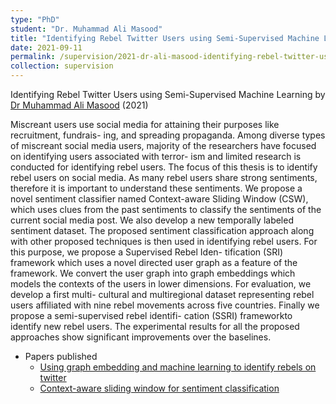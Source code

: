 ```yaml
---
type: "PhD"
student: "Dr. Muhammad Ali Masood"
title: "Identifying Rebel Twitter Users using Semi-Supervised Machine Learning"
date: 2021-09-11
permalink: /supervision/2021-dr-ali-masood-identifying-rebel-twitter-users-using-semi-supervised-machine-learning
collection: supervision
---
```

Identifying Rebel Twitter Users using Semi-Supervised Machine Learning by [Dr Muhammad Ali Masood](https://www.linkedin.com/in/muhammad-ali-masood-phd-36839766/) (2021)

Miscreant users use social media for attaining their purposes like recruitment, fundrais- ing, and spreading propaganda. Among diverse types of miscreant social media users, majority of the researchers have focused on identifying users associated with terror- ism and limited research is conducted for identifying rebel users. The focus of this thesis is to identify rebel users on social media. As many rebel users share strong sentiments, therefore it is important to understand these sentiments. We propose a novel sentiment classifier named Context-aware Sliding Window (CSW), which uses clues from the past sentiments to classify the sentiments of the current social media post. We also develop a new temporally labeled sentiment dataset. The proposed sentiment classification approach along with other proposed techniques is then used in identifying rebel users. For this purpose, we propose a Supervised Rebel Iden- tification (SRI) framework which uses a novel directed user graph as a feature of the framework. We convert the user graph into graph embeddings which models the contexts of the users in lower dimensions. For evaluation, we develop a first multi- cultural and multiregional dataset representing rebel users affiliated with nine rebel movements across five countries. Finally we propose a semi-supervised rebel identifi- cation (SSRI) frameworkto identify new rebel users. The experimental results for all the proposed approaches show significant improvements over the baselines.

* Papers published
  * [Using graph embedding and machine learning to identify rebels on twitter](/publication/2021-01-01-Using-graph-embedding-and-machine-learning-to-identify-rebels-on-twitter)
  * [Context-aware sliding window for sentiment classification](/publication/2020-01-01-Context-Aware-Sliding-Window-for-Sentiment-Classification)
  
